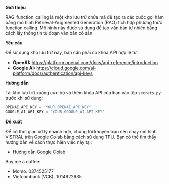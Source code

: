 **Giới thiệu**

RAG_function_calling là một kho lưu trữ chứa mã để tạo ra các cuộc gọi hàm bằng mô hình Retrieval-Augmented Generation (RAG) tích hợp phương thức function calling. Mô hình này được sử dụng để tạo văn bản tự nhiên bằng cách lấy thông tin từ đoạn văn bản có sẵn.

**Yêu cầu**

Để sử dụng kho lưu trữ này, bạn cần phải có khóa API hợp lệ từ:

* **OpenAI:** https://platform.openai.com/docs/api-reference/introduction
* **Google AI:** https://cloud.google.com/ai-platform/docs/authentication/api-keys

**Hướng dẫn**

Tải kho lưu trữ xuống cục bộ và thêm khóa API của bạn vào tệp `secrets.py` trước khi sử dụng:

```python
OPENAI_API_KEY = "YOUR_OPENAI_API_KEY"
GOOGLE_AI_API_KEY = "YOUR_GOOGLE_AI_API_KEY"
```

**Đề xuất**

Để có thời gian xử lý nhanh hơn, chúng tôi khuyên bạn nên chạy mô hình ViSTRAL trên Google Colab bằng cách sử dụng TPU. Bạn có thể tìm thấy hướng dẫn về cách thực hiện việc này tại:

* [Hướng dẫn Google Colab](https://colab.research.google.com/drive/18EnSHo3YkZfht_-0Sx-2exllJhzRuICW?usp=sharing)

Buy me a coffee:
- Momo: 0374525177
- Vietcombank (VCB): 1014622635
